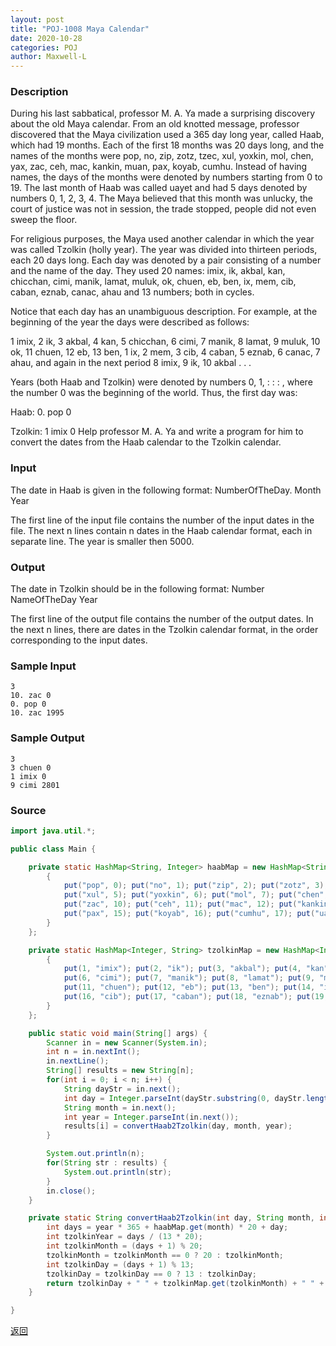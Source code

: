 ```yaml
---
layout: post
title: "POJ-1008 Maya Calendar"
date: 2020-10-28
categories: POJ
author: Maxwell-L
---
```


### **Description**
During his last sabbatical, professor M. A. Ya made a surprising discovery about the old Maya calendar. From an old knotted message, professor discovered that the Maya civilization used a 365 day long year, called Haab, which had 19 months. Each of the first 18 months was 20 days long, and the names of the months were pop, no, zip, zotz, tzec, xul, yoxkin, mol, chen, yax, zac, ceh, mac, kankin, muan, pax, koyab, cumhu. Instead of having names, the days of the months were denoted by numbers starting from 0 to 19. The last month of Haab was called uayet and had 5 days denoted by numbers 0, 1, 2, 3, 4. The Maya believed that this month was unlucky, the court of justice was not in session, the trade stopped, people did not even sweep the floor.

For religious purposes, the Maya used another calendar in which the year was called Tzolkin (holly year). The year was divided into thirteen periods, each 20 days long. Each day was denoted by a pair consisting of a number and the name of the day. They used 20 names: imix, ik, akbal, kan, chicchan, cimi, manik, lamat, muluk, ok, chuen, eb, ben, ix, mem, cib, caban, eznab, canac, ahau and 13 numbers; both in cycles.

Notice that each day has an unambiguous description. For example, at the beginning of the year the days were described as follows:

1 imix, 2 ik, 3 akbal, 4 kan, 5 chicchan, 6 cimi, 7 manik, 8 lamat, 9 muluk, 10 ok, 11 chuen, 12 eb, 13 ben, 1 ix, 2 mem, 3 cib, 4 caban, 5 eznab, 6 canac, 7 ahau, and again in the next period 8 imix, 9 ik, 10 akbal . . .

Years (both Haab and Tzolkin) were denoted by numbers 0, 1, : : : , where the number 0 was the beginning of the world. Thus, the first day was:

Haab: 0. pop 0

Tzolkin: 1 imix 0
Help professor M. A. Ya and write a program for him to convert the dates from the Haab calendar to the Tzolkin calendar.

### **Input**
The date in Haab is given in the following format:
NumberOfTheDay. Month Year

The first line of the input file contains the number of the input dates in the file. The next n lines contain n dates in the Haab calendar format, each in separate line. The year is smaller then 5000.

### **Output**
The date in Tzolkin should be in the following format:
Number NameOfTheDay Year

The first line of the output file contains the number of the output dates. In the next n lines, there are dates in the Tzolkin calendar format, in the order corresponding to the input dates.

### **Sample Input**
```
3
10. zac 0
0. pop 0
10. zac 1995
```

### **Sample Output**
```
3
3 chuen 0
1 imix 0
9 cimi 2801
```

### **Source**
``` java
import java.util.*;

public class Main {

    private static HashMap<String, Integer> haabMap = new HashMap<String, Integer>() {
        {
            put("pop", 0); put("no", 1); put("zip", 2); put("zotz", 3); put("tzec", 4); 
            put("xul", 5); put("yoxkin", 6); put("mol", 7); put("chen", 8); put("yax", 9); 
            put("zac", 10); put("ceh", 11); put("mac", 12); put("kankin", 13); put("muan", 14); 
            put("pax", 15); put("koyab", 16); put("cumhu", 17); put("uayet", 18);
        }
    };

    private static HashMap<Integer, String> tzolkinMap = new HashMap<Integer, String>() {
        {
            put(1, "imix"); put(2, "ik"); put(3, "akbal"); put(4, "kan"); put(5, "chicchan"); 
            put(6, "cimi"); put(7, "manik"); put(8, "lamat"); put(9, "muluk"); put(10, "ok"); 
            put(11, "chuen"); put(12, "eb"); put(13, "ben"); put(14, "ix"); put(15, "mem"); 
            put(16, "cib"); put(17, "caban"); put(18, "eznab"); put(19, "canac"); put(20, "ahau");
        }
    };

    public static void main(String[] args) {
        Scanner in = new Scanner(System.in);
        int n = in.nextInt();
        in.nextLine();
        String[] results = new String[n];
        for(int i = 0; i < n; i++) {
            String dayStr = in.next();
            int day = Integer.parseInt(dayStr.substring(0, dayStr.length() - 1));
            String month = in.next();
            int year = Integer.parseInt(in.next());
            results[i] = convertHaab2Tzolkin(day, month, year);
        }

        System.out.println(n);
        for(String str : results) {
            System.out.println(str);
        }
        in.close();
    }

    private static String convertHaab2Tzolkin(int day, String month, int year) {
        int days = year * 365 + haabMap.get(month) * 20 + day;
        int tzolkinYear = days / (13 * 20);
        int tzolkinMonth = (days + 1) % 20;
        tzolkinMonth = tzolkinMonth == 0 ? 20 : tzolkinMonth;
        int tzolkinDay = (days + 1) % 13;
        tzolkinDay = tzolkinDay == 0 ? 13 : tzolkinDay;
        return tzolkinDay + " " + tzolkinMap.get(tzolkinMonth) + " " + tzolkinYear;
    }

}
```


[返回](https://maxwell-blog.cn/poj/2020/10/09/pojcontent)